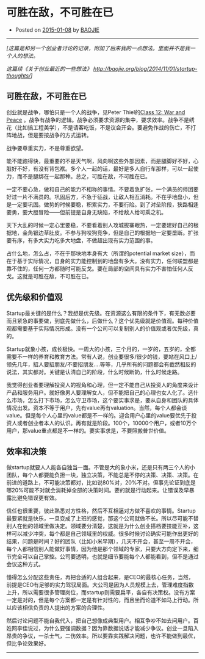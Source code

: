 # 可胜在敌，不可胜在已

 *	Posted on [2015-01-08](http://baojie.org/blog/2015/01/08/startup-as-war/) by [BAOJIE](http://baojie.org/blog/author/baojie/)

***

*[这篇是和另一个创业者讨论的记录，附加了后来我的一点想法。里面并不是我一个人的想法。*

*这篇续《关于创业最近的一些想法》 <http://baojie.org/blog/2014/11/01/startup-thoughts/>]*

## 可胜在敌，不可胜在已

创业就是战争，哪怕只是一个人的战争，见Peter Thiel的[Class 12: War and Peace](http://blakemasters.com/post/23250566538/peter-thiels-cs183-startup-class-12-notes)  。战争有战争的逻辑。战争必须要求资源的集中，要求效率。战争不是绣花（比如搞工程美学），不是请客吃饭，不是议会开会。要避免作战的伤亡，不打阵地战，但是要按战争的方式运转。

战争要尊重实力，不是尊重欲望。

能不能跑得快，最重要的不是天气啊，风向啊这些外部因素，而是腿脚好不好，心脏好不好，有没有背包袱。多个人一起的话，最好是多人自行车那样，可以一起使力，而不是腿绑在一起那种。总之，可胜在敌，不可胜在已。

一定不要心急，做和自己的能力不相称的事情。不要着急扩张，一个满员的师团要好过一片不满员的。巩固后方，不急于征战，让敌人相互消耗。不在乎地盘小，但是一定要巩固。做势的时候要稳，积累实力，不要行险。到了对垒阶段，狭路相逢要勇，要大胆冒险——但前提是自身无缺陷，不给敌人给可乘之机。

天下大乱的时候一定心里要稳，不要看着别人攻城拔寨眼热，一定要建好自己的根据地，金角银边草肚皮。不参与狗咬狗竞争，但是自己的根据地一定要垄断。扩张要有序，有多大实力吃多大地盘，不做超出现有实力范围的事。

占什么地，怎么占，不在于那块地本身有大（所谓的potential market size），而在于基于实际情况，自身的实力能控制到的地盘有多大。没有实力，任何联盟都是靠不住的，任何一方都随时可能反戈。要在局部的空间具有实力不害怕任何人反戈。这就是可胜在敌，不可胜在已。

## 优先级和价值观

Startup最关键的是什么？我想是优先级。在资源这么有限的条件下，有无数必要而且紧急的事要做，到底先做什么，后做什么？这个优先级就是价值观。每种价值观都需要基于实际情况形成。没有一个公司可以复制别人的价值观或者优先级，真的。

Startup就象小孩，成长极快。一周大的小孩，三个月的，一岁的，五岁的，全都需要不一样的养育和教育方法。常有人说，创业要很多/很少的钱，要站在风口上/领先几年，招人要招朋友/不要招朋友….等等，几乎所有的问题都会有截然相反的说法，其实都对。关键是认清自己的阶段，什么时候断奶，什么时候走路。

我觉得创业者要理解投资人的视角和心理，但一定不能自己从投资人的角度来设计产品和服务用户。就好像男人要理解女人，但不能把自己的心理也女人化了。选什么市场，怎么打下市场，怎么守卫市场，这个要实事求是，要从自身和团队的具体情况出发。资本不等于用户，先有value再有valuation。当然，每个人都会谈value。但是每个人心里的value都是不一样的。迎合用户心里的value要优先于投资人或者创业者本人的认识。再有就是阶段。100个，10000个用户，或者10万个用户，那value重点都是不一样的。要实事求是，不要照搬普世价值。

## 效率和决策

做startup就要人人能各自独当一面。不管是大的象小米，还是只有两三个人的小团队，每个人都要能负担一块，独立决策，不能总是不停的决策、决策、决策。在前进的道路上，不可能决策都对，比如说80%对，20%不对。但事先论证到底是哪20%可能不对就会消耗掉全部的决策时间。要的就是行动起来。让错误及早暴露比避免错误更有效。

信任也很重要，彼此熟悉对方性格，然后不互相逼对方做不喜欢的事情。Startup最要紧就是快乐，一旦变成了上班的感觉，那这个公司就做不长。所以尽可能不替别人在他的领域里做决定。领域要分清楚，这就是为什么创业搭档要技能互补，这样可以减少冲突，每个都是自己领域里的权威。很多时候讨论确实可能作出更好的结果，问题是时间？好的团队（比如小米早期），几天不开会，甚至一周不开会，每个人都相信别人能做好事情，因为他是那个领域的专家，只要大方向定下来，细节完全可以自己掌控。公司要透明，也就是细节要能每个人都能看到，但不是通过会议这种方式。

懂得怎么分配这些责任，再把合适的人组合起来，是CEO的最核心任务，当然，前提是CEO有足够的实力驾驭局面。大公司是因为人员规模上去，管理难度指数上升，所以需要很多管理岗位，而startup则需要扁平，各自有决策权。没有方案一定是对的，但是每个方案都一定是有针对性的，而且坐而论道不如马上行动。所以应该相信负责的人提出的方案的合理性。

然后讨论问题不能自我代入，把自己想像成典型用户。相互争吵不如去问用户。百姓网李佳说过，为什么要强调数据？因为靠数据说话才能减少争议。创业一旦陷入昂贵的争议，一杀士气，二伤效率。所以要靠实践解决问题，也许不能做到最优，但比争论效果好。

***





















